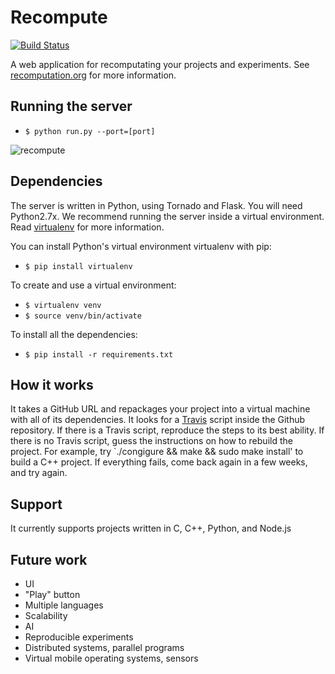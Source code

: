 # Recompute

[![Build Status](https://travis-ci.org/cjw-charleswu/Recompute.svg?branch=master)](https://travis-ci.org/cjw-charleswu/Recompute)

A web application for recomputating your projects and experiments. See [recomputation.org](http://www.recomputation.org/) for more information.

## Running the server

- `$ python run.py --port=[port]`

![recompute](https://raw.github.com/cjw-charleswu/Recompute/master/images/recompute.png)

## Dependencies

The server is written in Python, using Tornado and Flask. You will need Python2.7x. We recommend running the server
inside a virtual environment. Read [virtualenv](http://docs.python-guide.org/en/latest/dev/virtualenvs/) for more information.

You can install Python's virtual environment virtualenv with pip:

- `$ pip install virtualenv`

To create and use a virtual environment:

- `$ virtualenv venv`
- `$ source venv/bin/activate`

To install all the dependencies:

- `$ pip install -r requirements.txt`

## How it works

It takes a GitHub URL and repackages your project into a virtual machine with all of its dependencies.
It looks for a [Travis](https://travis-ci.org/) script inside the Github repository. If there is a Travis script,
reproduce the steps to its best ability. If there is no Travis script, guess the instructions on how to rebuild the project.
For example, try `./congigure && make && sudo make install' to build a C++ project. If everything fails, come back again
in a few weeks, and try again.

## Support

It currently supports projects written in C, C++, Python, and Node.js

## Future work

- UI
- "Play" button
- Multiple languages
- Scalability
- AI
- Reproducible experiments
- Distributed systems, parallel programs
- Virtual mobile operating systems, sensors
